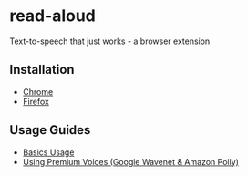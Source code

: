 # read-aloud

Text-to-speech that just works - a browser extension

## Installation

* [Chrome](https://chrome.google.com/webstore/detail/read-aloud-a-text-to-spee/hdhinadidafjejdhmfkjgnolgimiaplp)
* [Firefox](https://addons.mozilla.org/en-US/firefox/addon/read-aloud/)


## Usage Guides

* [Basics Usage](docs/usage/basics.md)
* [Using Premium Voices (Google Wavenet & Amazon Polly)](docs/usage/premium-voices.md)
